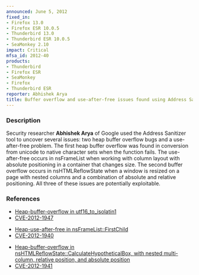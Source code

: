 ```yaml
---
announced: June 5, 2012
fixed_in:
- Firefox 13.0
- Firefox ESR 10.0.5
- Thunderbird 13.0
- Thunderbird ESR 10.0.5
- SeaMonkey 2.10
impact: Critical
mfsa_id: 2012-40
products:
- Thunderbird
- Firefox ESR
- SeaMonkey
- Firefox
- Thunderbird ESR
reporter: Abhishek Arya
title: Buffer overflow and use-after-free issues found using Address Sanitizer
---
```


<h3>Description</h3>

<p>Security researcher <strong>Abhishek Arya</strong> of Google used the Address
Sanitizer tool to uncover several issues: two heap buffer overflow bugs and a
use-after-free problem. The first heap buffer overflow was found in conversion
from unicode to native character sets when the function fails. The
use-after-free occurs in nsFrameList when working with column layout with
absolute positioning in a container that changes size. The second buffer
overflow occurs in nsHTMLReflowState when a window is resized on a page with
nested columns and a combination of absolute and relative positioning. All three
of these issues are potentially exploitable.
</p>


<h3>References</h3>

<ul>
  <li><a href="https://bugzilla.mozilla.org/show_bug.cgi?id=744541">
      Heap-buffer-overflow in utf16_to_isolatin1</a></li> 
  <li><a href="http://cve.mitre.org/cgi-bin/cvename.cgi?name=CVE-2012-1947" class="ex-ref">CVE-2012-1947</a></li>
</ul>

<ul>
  <li><a href="https://bugzilla.mozilla.org/show_bug.cgi?id=747688">
      Heap-use-after-free in nsFrameList::FirstChild</a></li>
  <li><a href="http://cve.mitre.org/cgi-bin/cvename.cgi?name=CVE-2012-1940" class="ex-ref">CVE-2012-1940</a></li>
</ul>

<ul>
  <li><a href="https://bugzilla.mozilla.org/show_bug.cgi?id=750066">
      Heap-buffer-overflow in nsHTMLReflowState::CalculateHypotheticalBox, with
nested multi-column,  relative position, and absolute position</a></li>
  <li><a href="http://cve.mitre.org/cgi-bin/cvename.cgi?name=CVE-2012-1941" class="ex-ref">CVE-2012-1941</a></li>
</ul>



